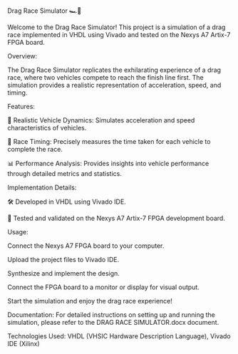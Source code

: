 Drag Race Simulator 🏎️💨

Welcome to the Drag Race Simulator! This project is a simulation of a drag race implemented in VHDL using Vivado and tested on the Nexys A7 Artix-7 FPGA board.

Overview:

The Drag Race Simulator replicates the exhilarating experience of a drag race, where two vehicles compete to reach the finish line first. The simulation provides a realistic representation of acceleration, speed, and timing.

Features:

🚗 Realistic Vehicle Dynamics: Simulates acceleration and speed characteristics of vehicles.

🏁 Race Timing: Precisely measures the time taken for each vehicle to complete the race.

📊 Performance Analysis: Provides insights into vehicle performance through detailed metrics and statistics.


Implementation Details:

🛠️ Developed in VHDL using Vivado IDE.

🧠 Tested and validated on the Nexys A7 Artix-7 FPGA development board.


Usage:

Connect the Nexys A7 FPGA board to your computer.

Upload the project files to Vivado IDE.

Synthesize and implement the design.

Connect the FPGA board to a monitor or display for visual output.

Start the simulation and enjoy the drag race experience!

Documentation:
For detailed instructions on setting up and running the simulation, please refer to the DRAG RACE SIMULATOR.docx document.

Technologies Used:
VHDL (VHSIC Hardware Description Language),
Vivado IDE (Xilinx)
